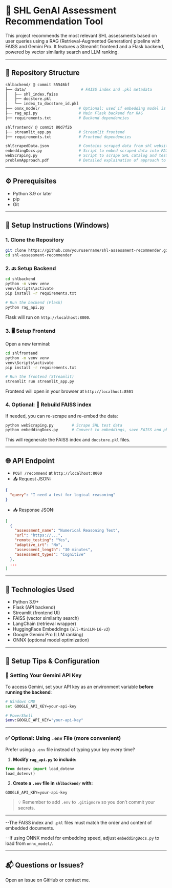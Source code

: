 # 🧠 SHL GenAI Assessment Recommendation Tool

This project recommends the most relevant SHL assessments based on user queries using a RAG (Retrieval-Augmented Generation) pipeline with FAISS and Gemini Pro. It features a Streamlit frontend and a Flask backend, powered by vector similarity search and LLM ranking.

---

## 📁 Repository Structure

```bash
shlbackend/ @ commit 55546bf
├── data/                        # FAISS index and .pkl metadata
│   ├── shl_index.faiss
│   ├── docstore.pkl
│   └── index_to_docstore_id.pkl
├── onnx_model/                 # Optional: used if embedding model is optimized
├── rag_api.py                  # Main Flask backend for RAG
├── requirements.txt            # Backend dependencies

shlfrontend/ @ commit 80d7f2b
├── streamlit_app.py            # Streamlit frontend
├── requirements.txt            # Frontend dependencies

shlScrapedData.json             # Contains scraped data from shl website
embeddingDocs.py                # Script to embed scraped data into FAISS index + pkl
webScraping.py                  # Script to scrape SHL catalog and tests
problemApproach.pdf             # Detailed explaination of approach to problem statement
```

---

## ⚙️ Prerequisites

- Python 3.9 or later
- pip
- Git

---

## 🔄 Setup Instructions (Windows)

### 1. Clone the Repository
```bash
git clone https://github.com/yourusername/shl-assessment-recommender.git
cd shl-assessment-recommender
```

### 2. 🔙 Setup Backend
```bash
cd shlbackend
python -m venv venv
venv\Scripts\activate
pip install -r requirements.txt

# Run the backend (Flask)
python rag_api.py
```
Flask will run on `http://localhost:8000`.


### 3. 🖥️ Setup Frontend
Open a new terminal:
```bash
cd shlfrontend
python -m venv venv
venv\Scripts\activate
pip install -r requirements.txt

# Run the frontend (Streamlit)
streamlit run streamlit_app.py
```
Frontend will open in your browser at `http://localhost:8501`


### 4. Optional: 🔁 Rebuild FAISS index
If needed, you can re-scrape and re-embed the data:
```bash
python webScraping.py        # Scrape SHL test data
python embeddingDocs.py      # Convert to embeddings, save FAISS and pkl
```
This will regenerate the FAISS index and `docstore.pkl` files.

---

## 🌐 API Endpoint

- `POST /recommend` at `http://localhost:8000`
- 📤 Request JSON:
```json
{
  "query": "I need a test for logical reasoning"
}
```
- 📥 Response JSON:
```json
[
  {
    "assessment_name": "Numerical Reasoning Test",
    "url": "https://...",
    "remote_testing": "Yes",
    "adaptive_irt": "No",
    "assessment_length": "30 minutes",
    "assessment_types": "Cognitive"
  },
  ...
]
```

---

## 🤖 Technologies Used
- Python 3.9+
- Flask (API backend)
- Streamlit (frontend UI)
- FAISS (vector similarity search)
- LangChain (retrieval wrapper)
- HuggingFace Embeddings (`all-MiniLM-L6-v2`)
- Google Gemini Pro (LLM ranking)
- ONNX (optional model optimization)

---

## 📌 Setup Tips & Configuration

### 🔐 Setting Your Gemini API Key
To access Gemini, set your API key as an environment variable **before running the backend**:

```bash
# Windows CMD
set GOOGLE_API_KEY=your-api-key

# PowerShell
$env:GOOGLE_API_KEY="your-api-key"
```

---

### ✅ Optional: Using `.env` File (more convenient)
Prefer using a `.env` file instead of typing your key every time?

1. **Modify `rag_api.py` to include:**
```python
from dotenv import load_dotenv
load_dotenv()
```

2. **Create a `.env` file in `shlbackend/` with:**
```env
GOOGLE_API_KEY=your-api-key
```

> 💡 Remember to add `.env` to `.gitignore` so you don’t commit your secrets.

---

--The FAISS index and `.pkl` files must match the order and content of embedded documents.

--If using ONNX model for embedding speed, adjust `embeddingDocs.py` to load from `onnx_model/`.

---

## 📬 Questions or Issues?
Open an issue on GitHub or contact me.

